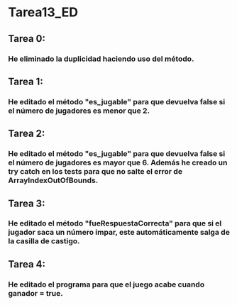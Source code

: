 # Tarea13_ED
## Tarea 0:
###  He eliminado la duplicidad haciendo uso del método.
## Tarea 1: 
### He editado el método "es_jugable" para que devuelva false si el número de jugadores es menor que 2.
## Tarea 2: 
### He editado el método "es_jugable" para que devuelva false si el número de jugadores es mayor que 6. Además he creado un try catch en los tests para que no salte el error de ArrayIndexOutOfBounds.
## Tarea 3: 
### He editado el método "fueRespuestaCorrecta" para que si el jugador saca un número impar, este automáticamente salga de la casilla de castigo.
## Tarea 4: 
### He editado el programa para que el juego acabe cuando ganador = true.